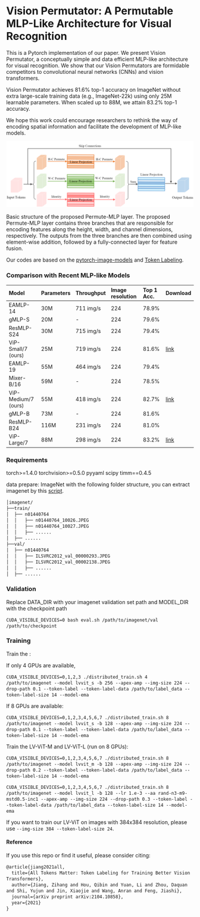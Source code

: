 # Vision Permutator: A Permutable MLP-Like Architecture for Visual Recognition

This is a Pytorch implementation of our paper. We present Vision Permutator, a conceptually simple and data efficient
MLP-like architecture for visual recognition. We show that our Vision Permutators are formidable competitors to convolutional neural
networks (CNNs) and vision transformers. 

Vision Permutator achieves 81.6% top-1 accuracy on ImageNet without
extra large-scale training data (e.g., ImageNet-22k) using only 25M learnable parameters.
When scaled up to 88M, we attain 83.2% top-1 accuracy.

We hope this work could encourage researchers to rethink the way of encoding spatial
information and facilitate the development of MLP-like models.

![Compare](permute_mlp.png)

Basic structure of the proposed Permute-MLP layer. The proposed Permute-MLP layer contains
three branches that are responsible for encoding features along the height, width, and channel
dimensions, respectively. The outputs from the three branches are then combined using element-wise addition, followed by a fully-connected layer for feature fusion.

Our codes are based on the [pytorch-image-models](https://github.com/rwightman/pytorch-image-models) and [Token Labeling](https://github.com/zihangJiang/TokenLabelinghttps://github.com/rwightman).

### Comparison with Recent MLP-like Models

| Model                | Parameters | Throughput | Image resolution | Top 1 Acc. | Download |
| :------------------- | :--------- | :--------- | :--------------- | :--------- | :------- |
| EAMLP-14             | 30M        | 711 img/s  |       224        |  78.9%     |          |
| gMLP-S               | 20M        | -          |       224        |  79.6%     |          |
| ResMLP-S24           | 30M        | 715 img/s  |       224        |  79.4%     |          |
| ViP-Small/7 (ours)   | 25M        | 719 img/s  |       224        |  81.6%     | [link]() |
| EAMLP-19             | 55M        | 464 img/s  |       224        |  79.4%     |          |
| Mixer-B/16           | 59M        | -          |       224        |  78.5%     |          |
| ViP-Medium/7 (ours)  | 55M        | 418 img/s  |       224        |  82.7%     | [link]() |
| gMLP-B               | 73M        | -          |       224        |  81.6%     |          |
| ResMLP-B24           | 116M       | 231 img/s  |       224        |  81.0%     |          |
| ViP-Large/7          | 88M        | 298 img/s  |       224        |  83.2%     | [link]() |

### Requirements

torch>=1.4.0
torchvision>=0.5.0
pyyaml
scipy
timm==0.4.5

data prepare: ImageNet with the following folder structure, you can extract imagenet by this [script](https://gist.github.com/BIGBALLON/8a71d225eff18d88e469e6ea9b39cef4).

```
│imagenet/
├──train/
│  ├── n01440764
│  │   ├── n01440764_10026.JPEG
│  │   ├── n01440764_10027.JPEG
│  │   ├── ......
│  ├── ......
├──val/
│  ├── n01440764
│  │   ├── ILSVRC2012_val_00000293.JPEG
│  │   ├── ILSVRC2012_val_00002138.JPEG
│  │   ├── ......
│  ├── ......
```

### Validation
Replace DATA_DIR with your imagenet validation set path and MODEL_DIR with the checkpoint path
```
CUDA_VISIBLE_DEVICES=0 bash eval.sh /path/to/imagenet/val /path/to/checkpoint
```

### Training

Train the : 

If only 4 GPUs are available,

```
CUDA_VISIBLE_DEVICES=0,1,2,3 ./distributed_train.sh 4 /path/to/imagenet --model lvvit_s -b 256 --apex-amp --img-size 224 --drop-path 0.1 --token-label --token-label-data /path/to/label_data --token-label-size 14 --model-ema
```

If 8 GPUs are available: 
```
CUDA_VISIBLE_DEVICES=0,1,2,3,4,5,6,7 ./distributed_train.sh 8 /path/to/imagenet --model lvvit_s -b 128 --apex-amp --img-size 224 --drop-path 0.1 --token-label --token-label-data /path/to/label_data --token-label-size 14 --model-ema
```


Train the LV-ViT-M and LV-ViT-L (run on 8 GPUs):


```
CUDA_VISIBLE_DEVICES=0,1,2,3,4,5,6,7 ./distributed_train.sh 8 /path/to/imagenet --model lvvit_m -b 128 --apex-amp --img-size 224 --drop-path 0.2 --token-label --token-label-data /path/to/label_data --token-label-size 14 --model-ema
```
```
CUDA_VISIBLE_DEVICES=0,1,2,3,4,5,6,7 ./distributed_train.sh 8 /path/to/imagenet --model lvvit_l -b 128 --lr 1.e-3 --aa rand-n3-m9-mstd0.5-inc1 --apex-amp --img-size 224 --drop-path 0.3 --token-label --token-label-data /path/to/label_data --token-label-size 14 --model-ema
```
If you want to train our LV-ViT on images with 384x384 resolution, please use `--img-size 384 --token-label-size 24`.


#### Reference
If you use this repo or find it useful, please consider citing:
```
@article{jiang2021all,
  title={All Tokens Matter: Token Labeling for Training Better Vision Transformers},
  author={Jiang, Zihang and Hou, Qibin and Yuan, Li and Zhou, Daquan and Shi, Yujun and Jin, Xiaojie and Wang, Anran and Feng, Jiashi},
  journal={arXiv preprint arXiv:2104.10858},
  year={2021}
}
```
